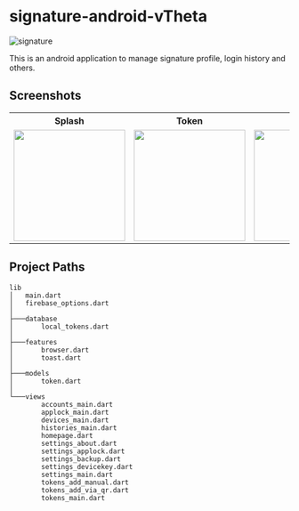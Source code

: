 # signature-android-vTheta
![signature](https://user-images.githubusercontent.com/62181222/187184324-f40200f1-69e6-4b88-bda7-c314812c7de9.png)

This is an android application to manage signature profile, login history and others.


## Screenshots

<table>
  <tr>
    <th>Splash</th>
    <th>Token</th>
    <th>Devices</th>
    <th>Accounts</th>
    <th>Histories</th>
  </tr>
  <tr>
    <td><img src="https://user-images.githubusercontent.com/62181222/212751884-0343c6fa-34c1-4217-b91b-da5953929e2d.png" width="200"></td>
    <td><img src="https://user-images.githubusercontent.com/62181222/212751893-6888142f-3632-4ddd-9e32-4b7e8d2f0654.png" width="200"></td>
    <td><img src="https://user-images.githubusercontent.com/62181222/212751896-9d7f3239-7f7a-4a00-99b4-391553668441.png" width="200"></td>
    <td><img src="https://user-images.githubusercontent.com/62181222/212751899-7cf53345-120e-46e6-b3f9-03df423e58c6.png" width="200"></td>
    <td><img src="https://user-images.githubusercontent.com/62181222/212751905-33b24392-ddba-458e-95a1-049d003fec3b.png" width="200"></td>
  </tr>
</table>

## Project Paths

    lib
    │   main.dart
    │   firebase_options.dart
    │
    ├───database
    │       local_tokens.dart
    │
    ├───features
    │       browser.dart
    │       toast.dart
    │
    ├───models
    │       token.dart
    │
    └───views
            accounts_main.dart
            applock_main.dart
            devices_main.dart
            histories_main.dart
            homepage.dart
            settings_about.dart
            settings_applock.dart
            settings_backup.dart
            settings_devicekey.dart
            settings_main.dart
            tokens_add_manual.dart
            tokens_add_via_qr.dart
            tokens_main.dart





